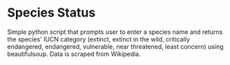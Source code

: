 # Species Status
Simple python script that prompts user to enter a species name and returns the species' IUCN category 
(extinct, extinct in the wild, critically endangered, endangered, vulnerable, near threatened, least concern) using beautifulsoup. Data is scraped from Wikipedia.